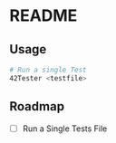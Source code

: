 # README

## Usage
```bash
# Run a single Test
42Tester <testfile>

```

## Roadmap
- [ ] Run a Single Tests File